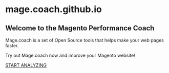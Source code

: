 # mage.coach.github.io

## Welcome to the Magento Performance Coach

Mage.coach is a set of Open Source tools that helps make your web pages faster.

Try out Mage.coach now and improve your Magento website!

[START ANALYZING](https://run.mage.coach)

